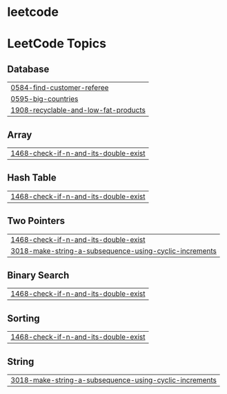 # leetcode
<!---LeetCode Topics Start-->
# LeetCode Topics
## Database
|  |
| ------- |
| [0584-find-customer-referee](https://github.com/saarth-12byte/leetcode/tree/master/0584-find-customer-referee) |
| [0595-big-countries](https://github.com/saarth-12byte/leetcode/tree/master/0595-big-countries) |
| [1908-recyclable-and-low-fat-products](https://github.com/saarth-12byte/leetcode/tree/master/1908-recyclable-and-low-fat-products) |
## Array
|  |
| ------- |
| [1468-check-if-n-and-its-double-exist](https://github.com/saarth-12byte/leetcode/tree/master/1468-check-if-n-and-its-double-exist) |
## Hash Table
|  |
| ------- |
| [1468-check-if-n-and-its-double-exist](https://github.com/saarth-12byte/leetcode/tree/master/1468-check-if-n-and-its-double-exist) |
## Two Pointers
|  |
| ------- |
| [1468-check-if-n-and-its-double-exist](https://github.com/saarth-12byte/leetcode/tree/master/1468-check-if-n-and-its-double-exist) |
| [3018-make-string-a-subsequence-using-cyclic-increments](https://github.com/saarth-12byte/leetcode/tree/master/3018-make-string-a-subsequence-using-cyclic-increments) |
## Binary Search
|  |
| ------- |
| [1468-check-if-n-and-its-double-exist](https://github.com/saarth-12byte/leetcode/tree/master/1468-check-if-n-and-its-double-exist) |
## Sorting
|  |
| ------- |
| [1468-check-if-n-and-its-double-exist](https://github.com/saarth-12byte/leetcode/tree/master/1468-check-if-n-and-its-double-exist) |
## String
|  |
| ------- |
| [3018-make-string-a-subsequence-using-cyclic-increments](https://github.com/saarth-12byte/leetcode/tree/master/3018-make-string-a-subsequence-using-cyclic-increments) |
<!---LeetCode Topics End-->